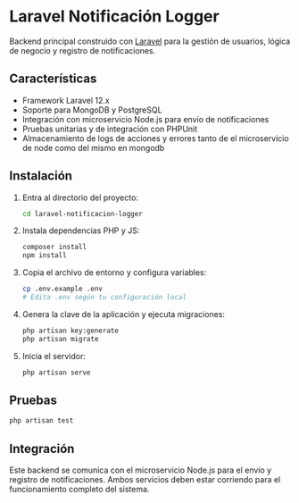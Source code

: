 # Laravel Notificación Logger

Backend principal construido con [Laravel](https://laravel.com/) para la gestión de usuarios, lógica de negocio y registro de notificaciones.

## Características

- Framework Laravel 12.x
- Soporte para MongoDB y PostgreSQL
- Integración con microservicio Node.js para envío de notificaciones
- Pruebas unitarias y de integración con PHPUnit
- Almacenamiento de logs de acciones y errores tanto de el microservicio de node como del mismo en mongodb

## Instalación

1. Entra al directorio del proyecto:

   ```sh
   cd laravel-notificacion-logger
   ```

2. Instala dependencias PHP y JS:

   ```sh
   composer install
   npm install
   ```

3. Copia el archivo de entorno y configura variables:

   ```sh
   cp .env.example .env
   # Edita .env según tu configuración local
   ```

4. Genera la clave de la aplicación y ejecuta migraciones:

   ```sh
   php artisan key:generate
   php artisan migrate
   ```

5. Inicia el servidor:

   ```sh
   php artisan serve
   ```

## Pruebas

```sh
php artisan test
```

## Integración

Este backend se comunica con el microservicio Node.js para el envío y registro de notificaciones. Ambos servicios deben estar corriendo para el funcionamiento completo del sistema.